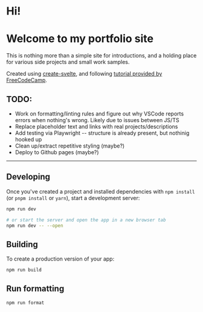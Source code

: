 # Hi!
# Welcome to my portfolio site
This is nothing more than a simple site for introductions, and a holding place for various side projects and small work samples.

Created using [create-svelte](https://github.com/sveltejs/kit/tree/master/packages/create-svelte), and following [tutorial provided by FreeCodeCamp](https://www.youtube.com/watch?v=-2UjwQzxvBQ).

## TODO:
* Work on formatting/linting rules and figure out why VSCode reports errors when nothing's wrong. Likely due to issues between JS/TS
* Replace placeholder text and links with real projects/descriptions
* Add testing via Playwright -- structure is already present, but nothinig hooked up
* Clean up/extract repetitive styling (maybe?)
* Deploy to Github pages (maybe?)
------
## Developing
Once you've created a project and installed dependencies with `npm install` (or `pnpm install` or `yarn`), start a development server:

```bash
npm run dev

# or start the server and open the app in a new browser tab
npm run dev -- --open
```

## Building
To create a production version of your app:

```bash
npm run build
```

## Run formatting
```
npm run format
```
